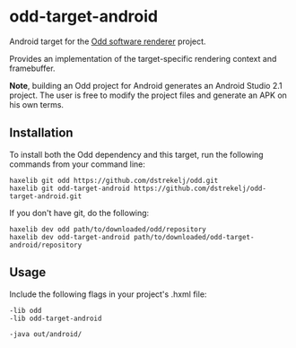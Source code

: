 # odd-target-android

Android target for the [Odd software renderer](https://github.com/dstrekelj/odd) project.

Provides an implementation of the target-specific rendering context and framebuffer.

**Note**, building an Odd project for Android generates an Android Studio 2.1 project. The user is free to modify the project files and generate an APK on his own terms. 

## Installation

To install both the Odd dependency and this target, run the following commands from your command line:

```
haxelib git odd https://github.com/dstrekelj/odd.git
haxelib git odd-target-android https://github.com/dstrekelj/odd-target-android.git
```

If you don't have git, do the following:

```
haxelib dev odd path/to/downloaded/odd/repository
haxelib dev odd-target-android path/to/downloaded/odd-target-android/repository
```

## Usage

Include the following flags in your project's .hxml file:

```
-lib odd
-lib odd-target-android

-java out/android/
```

